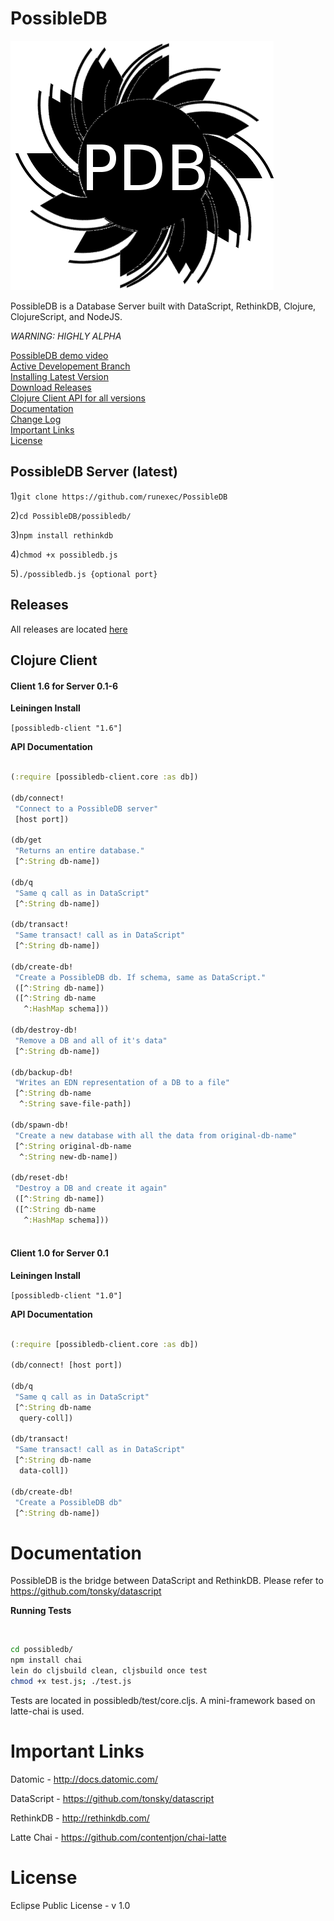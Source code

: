 PossibleDB
==========

![logo.png](possibledb/logo.png)

PossibleDB is a Database Server built with DataScript, RethinkDB, Clojure, ClojureScript, and NodeJS.

*WARNING: HIGHLY ALPHA*

[PossibleDB demo video](http://vimeo.com/107237345)<br />
[Active Developement Branch](https://github.com/runexec/PossibleDB/tree/dev)<br />
[Installing Latest Version](#possibledb-server-latest)<br />
[Download Releases](#releases)<br />
[Clojure Client API for all versions](#clojure-client)<br />
[Documentation](#documentation)<br />
[Change Log](CHANGES.md)<br />
[Important Links](#important-links)<br />
[License](#license)<br />

## PossibleDB Server (latest)

1)```git clone https://github.com/runexec/PossibleDB```

2)```cd PossibleDB/possibledb/```

3)```npm install rethinkdb```

4)```chmod +x possibledb.js```

5)```./possibledb.js {optional port}```


## Releases

All releases are located [here](https://github.com/runexec/PossibleDB/releases)

## Clojure Client

#### Client 1.6 for Server 0.1-6

<b>Leiningen Install</b><br />

```[possibledb-client "1.6"]```

<b>API Documentation</b>

```clojure

(:require [possibledb-client.core :as db])

(db/connect!
 "Connect to a PossibleDB server"
 [host port])

(db/get
 "Returns an entire database."
 [^:String db-name])

(db/q
 "Same q call as in DataScript"
 [^:String db-name])

(db/transact!
 "Same transact! call as in DataScript"
 [^:String db-name])

(db/create-db!
 "Create a PossibleDB db. If schema, same as DataScript."
 ([^:String db-name])
 ([^:String db-name
   ^:HashMap schema]))

(db/destroy-db!
 "Remove a DB and all of it's data"
 [^:String db-name])

(db/backup-db!
 "Writes an EDN representation of a DB to a file"
 [^:String db-name
  ^:String save-file-path])

(db/spawn-db!
 "Create a new database with all the data from original-db-name"
 [^:String original-db-name
  ^:String new-db-name])

(db/reset-db!
 "Destroy a DB and create it again"
 ([^:String db-name])
 ([^:String db-name
   ^:HashMap schema]))
  
```

#### Client 1.0 for Server 0.1


<b>Leiningen Install</b><br />

```[possibledb-client "1.0"]```

<b>API Documentation</b>

```clojure

(:require [possibledb-client.core :as db])

(db/connect! [host port])

(db/q
 "Same q call as in DataScript"
 [^:String db-name
  query-coll])

(db/transact!
 "Same transact! call as in DataScript"
 [^:String db-name
  data-coll])

(db/create-db!
 "Create a PossibleDB db"
 [^:String db-name])

```

# Documentation

PossibleDB is the bridge between DataScript and RethinkDB. Please refer to https://github.com/tonsky/datascript

<b>Running Tests</b>

<br />

```bash
cd possibledb/
npm install chai
lein do cljsbuild clean, cljsbuild once test
chmod +x test.js; ./test.js
```

Tests are located in possibledb/test/core.cljs. A mini-framework based on latte-chai is used.


# Important Links

Datomic - http://docs.datomic.com/

DataScript - https://github.com/tonsky/datascript

RethinkDB - http://rethinkdb.com/

Latte Chai - https://github.com/contentjon/chai-latte

# License 

Eclipse Public License - v 1.0

